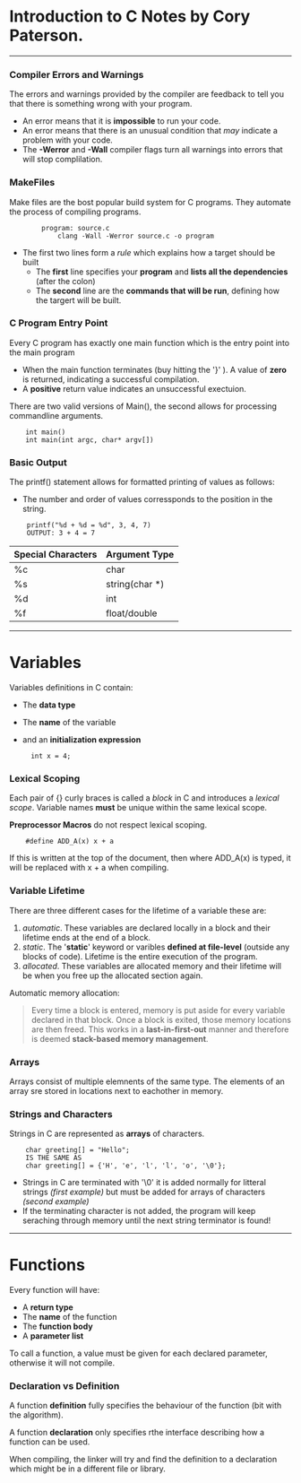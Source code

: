 # Introduction to C Notes by Cory Paterson.
---
### Compiler Errors and Warnings

The errors and warnings provided by the compiler are feedback to tell you that there is something wrong with your program.
- An error means that it is **impossible** to run your code.
- An error means that there is an unusual condition that *may* indicate a problem with your code.
- The **-Werror** and **-Wall** compiler flags turn all warnings into errors that will stop complilation.

### MakeFiles
Make files are the bost popular build system for C programs. They automate the process of compiling programs.

            program: source.c
                clang -Wall -Werror source.c -o program
                
- The first two lines form a *rule* which explains how a target should be built
    - The **first** line specifies your **program** and **lists all the dependencies** (after the colon)
    - The **second** line are the **commands that will be run**, defining how the targert will be built.

### C Program Entry Point 
Every C program has exactly one main function which is the entry point into the main program

- When the main function terminates (buy hitting the '}' ). A value of **zero** is returned, indicating a successful compilation.
- A **positive** return value indicates an unsuccessful exectuion.

There are two valid versions of Main(), the second allows for processing commandline arguments.

        int main()
        int main(int argc, char* argv[])
        
### Basic Output
The printf() statement allows for formatted printing of values as follows:
 - The number and order of values corressponds to the position in the string.

        printf("%d + %d = %d", 3, 4, 7)
        OUTPUT: 3 + 4 = 7
| Special Characters| Argument Type  |
| ------------- |-------------|
|%c    | char |
| %s     | string(char *)   |
| %d | int    |
| %f | float/double |
---
# Variables

Variables definitions in C contain:
- The **data type**
- The **name** of the variable 
- and an **initialization expression**

        int x = 4;

### Lexical Scoping

Each pair of {} curly braces is called a *block* in C and introduces a *lexical scope*. Variable names **must** be unique within the same lexical scope. 

**Preprocessor Macros** do not respect lexical scoping.

        #define ADD_A(x) x + a

If this is written at the top of the document, then where ADD_A(x) is typed, it will be replaced with x + a when compiling.


### Variable Lifetime

There are three different cases for the lifetime of a variable these are:
1. *automatic*. These variables are declared locally in a block and their lifetime ends at the end of a block.
2. *static*. The '**static**' keyword or varibles **defined at file-level** (outside any blocks of code). Lifetime is the entire execution of the program.
3. *allocated*. These variables are allocated memory and their lifetime will be when you free up the allocated section again.

Automatic memory allocation:
>Every time a block is entered, memory is put aside for every variable declared in that block. Once a block is exited, those memory locations are then freed. This works in a **last-in-first-out** manner and therefore is deemed **stack-based memory management**. 

### Arrays

Arrays consist of multiple elemnents of the same type. The elements of an array sre stored in locations next to eachother in memory.

### Strings and Characters

Strings in C are represented as **arrays** of characters.

        char greeting[] = "Hello";
        IS THE SAME AS 
        char greeting[] = {'H', 'e', 'l', 'l', 'o', '\0'};

- Strings in C are terminated with '\0' it is added normally for litteral strings *(first example)* but must be added for arrays of characters *(second example)*
- If the terminating character is not added, the program will keep seraching through memory until the next string terminator is found!

---
# Functions
Every function will have:
- A **return type**
- The **name** of the function
- The **function body** 
- A **parameter list**

To call a function, a value must be given for each declared parameter, otherwise it will not compile.

### Declaration vs Definition

A function **definition** fully specifies the behaviour of the function (bit with the algorithm).

A function **declaration** only specifies rthe interface describing how a function can be used.

When compiling, the linker will try and find the definition to a declaration which might be in a different file or library.





